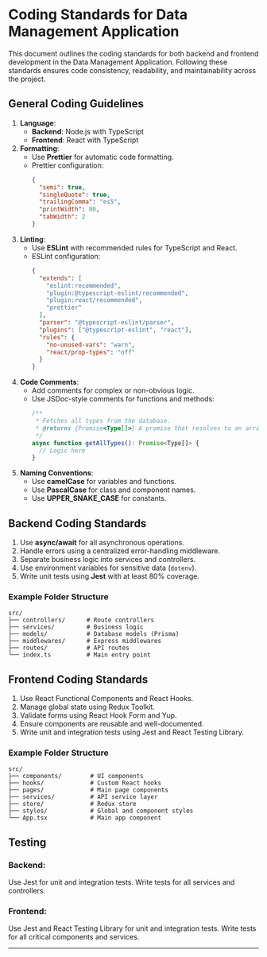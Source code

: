 # Coding Standards for Data Management Application

This document outlines the coding standards for both backend and frontend development in the Data Management Application. Following these standards ensures code consistency, readability, and maintainability across the project.

## General Coding Guidelines

1. **Language**:
   - **Backend**: Node.js with TypeScript
   - **Frontend**: React with TypeScript
2. **Formatting**:
   - Use **Prettier** for automatic code formatting.
   - Prettier configuration:
     ```json
     {
       "semi": true,
       "singleQuote": true,
       "trailingComma": "es5",
       "printWidth": 80,
       "tabWidth": 2
     }
     ```
3. **Linting**:
   - Use **ESLint** with recommended rules for TypeScript and React.
   - ESLint configuration:
     ```json
     {
       "extends": [
         "eslint:recommended",
         "plugin:@typescript-eslint/recommended",
         "plugin:react/recommended",
         "prettier"
       ],
       "parser": "@typescript-eslint/parser",
       "plugins": ["@typescript-eslint", "react"],
       "rules": {
         "no-unused-vars": "warn",
         "react/prop-types": "off"
       }
     }
     ```
4. **Code Comments**:
   - Add comments for complex or non-obvious logic.
   - Use JSDoc-style comments for functions and methods:
     ```typescript
     /**
      * Fetches all types from the database.
      * @returns {Promise<Type[]>} A promise that resolves to an array of types.
      */
     async function getAllTypes(): Promise<Type[]> {
       // Logic here
     }
     ```
5. **Naming Conventions**:
   - Use **camelCase** for variables and functions.
   - Use **PascalCase** for class and component names.
   - Use **UPPER_SNAKE_CASE** for constants.

## Backend Coding Standards

1. Use **async/await** for all asynchronous operations.
2. Handle errors using a centralized error-handling middleware.
3. Separate business logic into services and controllers.
4. Use environment variables for sensitive data (`dotenv`).
5. Write unit tests using **Jest** with at least 80% coverage.

### Example Folder Structure

```plaintext
src/
├── controllers/      # Route controllers
├── services/         # Business logic
├── models/           # Database models (Prisma)
├── middlewares/      # Express middlewares
├── routes/           # API routes
└── index.ts          # Main entry point
```
## Frontend Coding Standards
1. Use React Functional Components and React Hooks.
2. Manage global state using Redux Toolkit.
3. Validate forms using React Hook Form and Yup.
4. Ensure components are reusable and well-documented.
5. Write unit and integration tests using Jest and React Testing Library.

### Example Folder Structure
```plaintext
src/
├── components/        # UI components
├── hooks/             # Custom React hooks
├── pages/             # Main page components
├── services/          # API service layer
├── store/             # Redux store
├── styles/            # Global and component styles
└── App.tsx            # Main app component
```
## Testing
### Backend:
Use Jest for unit and integration tests.
Write tests for all services and controllers.

### Frontend:
Use Jest and React Testing Library for unit and integration tests.
Write tests for all critical components and services.

---

